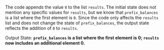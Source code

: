 The code appends the value `0` to the list `results`. The initial state does not mention any specific values for `results`, but we know that `prefix_balances` is a list where the first element is `0`. Since the code only affects the `results` list and does not change the state of `prefix_balances`, the output state reflects the addition of `0` to `results`.

Output State: **`prefix_balances` is a list where the first element is 0; `results` now includes an additional element 0.**